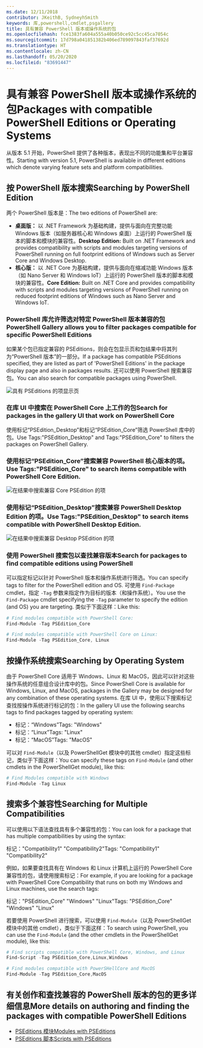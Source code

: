 ```yaml
---
ms.date: 12/11/2018
contributor: JKeithB, SydneyhSmith
keywords: 库,powershell,cmdlet,psgallery
title: 具有兼容 PowerShell 版本或操作系统的包
ms.openlocfilehash: fce1383fa604a555a40b050ce92c5cc45ca7054c
ms.sourcegitcommit: 17d798a041851382b406ed789097843faf37692d
ms.translationtype: HT
ms.contentlocale: zh-CN
ms.lasthandoff: 05/20/2020
ms.locfileid: "83691447"
---
```

# <a name="packages-with-compatible-powershell-editions-or-operating-systems"></a><span data-ttu-id="59287-103">具有兼容 PowerShell 版本或操作系统的包</span><span class="sxs-lookup"><span data-stu-id="59287-103">Packages with compatible PowerShell Editions or Operating Systems</span></span>

<span data-ttu-id="59287-104">从版本 5.1 开始，PowerShell 提供了各种版本，表现出不同的功能集和平台兼容性。</span><span class="sxs-lookup"><span data-stu-id="59287-104">Starting with version 5.1, PowerShell is available in different editions which denote varying feature sets and platform compatibilities.</span></span>

## <a name="searching-by-powershell-edition"></a><span data-ttu-id="59287-105">按 PowerShell 版本搜索</span><span class="sxs-lookup"><span data-stu-id="59287-105">Searching by PowerShell Edition</span></span>

<span data-ttu-id="59287-106">两个 PowerShell 版本是：</span><span class="sxs-lookup"><span data-stu-id="59287-106">The two editions of PowerShell are:</span></span>

- <span data-ttu-id="59287-107">**桌面版：** 以 .NET Framework 为基础构建，提供与面向在完整功能 Windows 版本（如服务器核心和 Windows 桌面）上运行的 PowerShell 版本的脚本和模块的兼容性。</span><span class="sxs-lookup"><span data-stu-id="59287-107">**Desktop Edition:** Built on .NET Framework and provides compatibility with scripts and modules targeting versions of PowerShell running on full footprint editions of Windows such as Server Core and Windows Desktop.</span></span>
- <span data-ttu-id="59287-108">**核心版：** 以 .NET Core 为基础构建，提供与面向在缩减功能 Windows 版本（如 Nano Server 和 Windows IoT）上运行的 PowerShell 版本的脚本和模块的兼容性。</span><span class="sxs-lookup"><span data-stu-id="59287-108">**Core Edition:** Built on .NET Core and provides compatibility with scripts and modules targeting versions of PowerShell running on reduced footprint editions of Windows such as Nano Server and Windows IoT.</span></span>

### <a name="powershell-gallery-allows-you-to-filter-packages-compatible-for-specific-powershell-editions"></a><span data-ttu-id="59287-109">PowerShell 库允许筛选对特定 PowerShell 版本兼容的包</span><span class="sxs-lookup"><span data-stu-id="59287-109">PowerShell Gallery allows you to filter packages compatible for specific PowerShell Editions</span></span>

<span data-ttu-id="59287-110">如果某个包已指定兼容的 PSEditions，则会在包显示页和包结果中将其列为“PowerShell 版本”的一部分。</span><span class="sxs-lookup"><span data-stu-id="59287-110">If a package has compatible PSEditions specified, they are listed as part of 'PowerShell Editions' in the package display page and also in packages results.</span></span>
<span data-ttu-id="59287-111">还可以使用 PowerShell 搜索兼容包。</span><span class="sxs-lookup"><span data-stu-id="59287-111">You can also search for compatible packages using PowerShell.</span></span>

![具有 PSEditions 的项显示页](media/searching-by-compatibility/packagedisplaypagewithpseditions.PNG)

### <a name="search-for-packages-in-the-gallery-ui-that-work-on-powershell-core"></a><span data-ttu-id="59287-113">在库 UI 中搜索在 PowerShell Core 上工作的包</span><span class="sxs-lookup"><span data-stu-id="59287-113">Search for packages in the gallery UI that work on PowerShell Core</span></span>

<span data-ttu-id="59287-114">使用标记“PSEdition_Desktop”和标记“PSEdition_Core”筛选 PowerShell 库中的包。</span><span class="sxs-lookup"><span data-stu-id="59287-114">Use Tags:"PSEdition_Desktop" and Tags:"PSEdition_Core" to filters the packages on PowerShell Gallery.</span></span>

### <a name="use-tagspsedition_core-to-search-items-compatible-with-powershell-core-edition"></a><span data-ttu-id="59287-115">使用标记“PSEdition_Core”搜索兼容 PowerShell 核心版本的项。</span><span class="sxs-lookup"><span data-stu-id="59287-115">Use Tags:"PSEdition_Core" to search items compatible with PowerShell Core Edition.</span></span>

![在结果中搜索兼容 Core PSEdition 的项](media/searching-by-compatibility/searchresultswithpseditions.PNG)

### <a name="use-tagspsedition_desktop-to-search-items-compatible-with-powershell-desktop-edition"></a><span data-ttu-id="59287-117">使用标记“PSEdition_Desktop”搜索兼容 PowerShell Desktop Edition 的项。</span><span class="sxs-lookup"><span data-stu-id="59287-117">Use Tags:"PSEdition_Desktop" to search items compatible with PowerShell Desktop Edition.</span></span>

![在结果中搜索兼容 Desktop PSEdition 的项](media/searching-by-compatibility/searchresultswithpseditionsdesktop.PNG)

### <a name="search-for-packages-to-find-compatible-editions-using-powershell"></a><span data-ttu-id="59287-119">使用 PowerShell 搜索包以查找兼容版本</span><span class="sxs-lookup"><span data-stu-id="59287-119">Search for packages to find compatible editions using PowerShell</span></span>
<span data-ttu-id="59287-120">可以指定标记以针对 PowerShell 版本和操作系统进行筛选。</span><span class="sxs-lookup"><span data-stu-id="59287-120">You can specify tags to filter for the PowerShell edition and OS.</span></span>
<span data-ttu-id="59287-121">可使用 `Find-Package` cmdlet，指定 `-Tag` 参数来指定作为目标的版本（和操作系统）。</span><span class="sxs-lookup"><span data-stu-id="59287-121">You use the `Find-Package` cmdlet specifying the `-Tag` parameter to specify the edition (and OS) you are targeting.</span></span>
<span data-ttu-id="59287-122">类似于下面这样：</span><span class="sxs-lookup"><span data-stu-id="59287-122">Like this:</span></span>

```powershell
# Find modules compatible with PowerShell Core:
Find-Module -Tag PSEdition_Core

# Find modules compatible with PowerShell Core on Linux:
Find-Module -Tag PSEdition_Core, Linux
```

## <a name="searching-by-operating-system"></a><span data-ttu-id="59287-123">按操作系统搜索</span><span class="sxs-lookup"><span data-stu-id="59287-123">Searching by Operating System</span></span>

<span data-ttu-id="59287-124">由于 PowerShell Core 适用于 Windows、Linux 和 MacOS，因此可以针对这些操作系统的任意组合设计库中的包。</span><span class="sxs-lookup"><span data-stu-id="59287-124">Since PowerShell Core is available for Windows, Linux, and MacOS, packages in the Gallery may be designed for any combination of these operating systems.</span></span> <span data-ttu-id="59287-125">在库 UI 中，使用以下搜索标记查找按操作系统进行标记的包：</span><span class="sxs-lookup"><span data-stu-id="59287-125">In the gallery UI use the following searchs tags to find packages tagged by operating system:</span></span>

- <span data-ttu-id="59287-126">标记：“Windows”</span><span class="sxs-lookup"><span data-stu-id="59287-126">Tags: "Windows"</span></span>
- <span data-ttu-id="59287-127">标记：“Linux”</span><span class="sxs-lookup"><span data-stu-id="59287-127">Tags: "Linux"</span></span>
- <span data-ttu-id="59287-128">标记：“MacOS”</span><span class="sxs-lookup"><span data-stu-id="59287-128">Tags: "MacOS"</span></span>

<span data-ttu-id="59287-129">可以对 `Find-Module`（以及 PowerShellGet 模块中的其他 cmdlet）指定这些标记，类似于下面这样：</span><span class="sxs-lookup"><span data-stu-id="59287-129">You can specify these tags on `Find-Module` (and other cmdlets in the PowerShellGet module), like this:</span></span>

```powershell
# Find Modules compatible with Windows
Find-Module -Tag Linux
```

## <a name="searching-for-multiple-compatibilities"></a><span data-ttu-id="59287-130">搜索多个兼容性</span><span class="sxs-lookup"><span data-stu-id="59287-130">Searching for Multiple Compatibilities</span></span>

<span data-ttu-id="59287-131">可以使用以下语法查找具有多个兼容性的包：</span><span class="sxs-lookup"><span data-stu-id="59287-131">You can look for a package that has multiple compatibilities by using the syntax:</span></span>

<span data-ttu-id="59287-132">标记："Compatibility1" "Compatibility2"</span><span class="sxs-lookup"><span data-stu-id="59287-132">Tags: "Compatibility1" "Compatibility2"</span></span>

<span data-ttu-id="59287-133">例如，如果要查找具有在 Windows 和 Linux 计算机上运行的 PowerShell Core 兼容性的包，请使用搜索标记：</span><span class="sxs-lookup"><span data-stu-id="59287-133">For example, if you are looking for a package with PowerShell Core Compatibility that runs on both my Windows and Linux machines, use the search tags:</span></span>

<span data-ttu-id="59287-134">标记："PSEdition_Core" "Windows" "Linux"</span><span class="sxs-lookup"><span data-stu-id="59287-134">Tags: "PSEdition_Core" "Windows" "Linux"</span></span>

<span data-ttu-id="59287-135">若要使用 PowerShell 进行搜索，可以使用 `Find-Module`（以及 PowerShellGet 模块中的其他 cmdlet），类似于下面这样：</span><span class="sxs-lookup"><span data-stu-id="59287-135">To search using PowerShell, you can use the `Find-Module` (and the other cmdlets in the PowerShellGet module), like this:</span></span>

```powershell
# Find scripts compatible with PowerShell Core, Windows, and Linux
Find-Script -Tag PSEdition_Core,Linux,Windows

# Find modules compatible with PowerSHellCore and MacOS
Find-Module -Tag PSEdition_Core,MacOS
```

## <a name="more-details-on-authoring-and-finding-the-packages-with-compatible-powershell-editions"></a><span data-ttu-id="59287-136">有关创作和查找兼容的 PowerShell 版本的包的更多详细信息</span><span class="sxs-lookup"><span data-stu-id="59287-136">More details on authoring and finding the packages with compatible PowerShell Editions</span></span>

- [<span data-ttu-id="59287-137">PSEditions 模块</span><span class="sxs-lookup"><span data-stu-id="59287-137">Modules with PSEditions</span></span>](../../concepts/module-psedition-support.md)
- [<span data-ttu-id="59287-138">PSEditions 脚本</span><span class="sxs-lookup"><span data-stu-id="59287-138">Scripts with PSEditions</span></span>](../../concepts/script-psedition-support.md)
